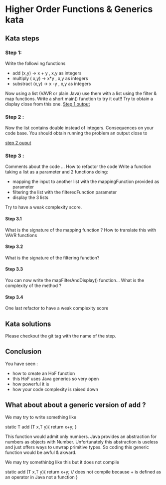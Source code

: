 # Higher Order Functions & Generics kata

## Kata steps

### Step 1:
Write the followi ng functions

* add (x,y) -> x + y , x,y as integers
* multiply ( x,y) -> x*y , x,y as integers
* substract (x,y) -> x -y , x,y as integers


Now using a list (VAVR or plain Java) use them with a list using the filter & map  functions.
Write a short main() function to try it out!!
Try to obtain a display close from this one.
[Step 1 output](pics/step1-console.png)




### Step 2 :
Now the list contains double instead of integers.
Consequences on your code base.
You should obtain running the problem an output close to

[step 2 ouput](pics/step2-console-ints-doubles.png)


### Step 3 :
Comments about the code ...
How to refactor the code 
Write a function taking a list as a parameter and 2 functions doing:
* mapping the input to another list with the mappingFunction provided as parameter
* filtering the list with the filteredFunction parameter
* display the 3 lists

Try to have  a weak complexity score.

#### Step 3.1

What is the signature of the mapping function  ?
How to translate this with VAVR functions

#### Step 3.2
What is the signature of the filtering function?

#### Step 3.3
You can now write the mapFilterAndDisplay() function...
What is the complexity of the method ?

#### Step 3.4
One last refactor to have a weak complexity score

## Kata solutions

Please checkout the git tag with the name of the step.


## Conclusion
You have seen :
* how to create an HoF function
* this HoF uses Java generics so very open
* how powerful it is
* how your code complexity is raised down


## What about about a generic version of add ?

We may try to write  something like

static <T> T add (T x,T y){
  return x+y;
}

This function would admit only numbers.
Java provides an abstraction for numbers as objects with Number.
Unfortunately this abstraction is useless and just offers ways to unwrap 
primitive types. So coding this generic function would be awful & akward.

We may try somethinbg like this but it does not compile

static <T extends Number> add (T x,T y){
   return x+y; // does not compile because + is defined as an operator in Java not a function
}



